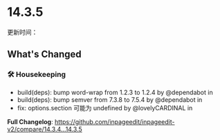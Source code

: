 # 14.3.5

更新时间：<UpdateTime date='Aug 24, 2023, 4:35 PM GMT+8' />

## What's Changed

### 🛠️ Housekeeping

- build(deps): bump word-wrap from 1.2.3 to 1.2.4 by @dependabot in <IssueLink id="226" />
- build(deps): bump semver from 7.3.8 to 7.5.4 by @dependabot in <IssueLink id="225" />
- fix: options.section 可能为 undefined by @lovelyCARDINAL in <IssueLink id="227" />

**Full Changelog**: https://github.com/inpageedit/inpageedit-v2/compare/14.3.4...14.3.5
